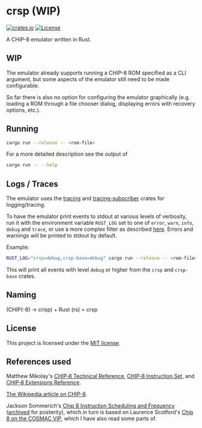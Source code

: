 # crsp (WIP)

[![crates.io](https://img.shields.io/crates/v/crsp?style=flat-square)](https://crates.io/crates/crsp)
[![License](https://img.shields.io/badge/license-MIT-blue?style=flat-square)](https://github.com/hcsch/crsp/blob/master/LICENSE)

A CHIP-8 emulator written in Rust.

## WIP
The emulator already supports running a CHIP-8 ROM specified as a CLI argument,
but some aspects of the emulator still need to be made configurable.

So far there is also no option for configuring the emulator graphically
(e.g. loading a ROM through a file chooser dialog, displaying errors with recovery options, etc.).

## Running

```sh
cargo run --release -- <rom-file>
```

For a more detailed description see the output of
```sh
cargo run -- --help
```

## Logs / Traces

The emulator uses the [tracing](https://crates.io/crates/tracing)
and [tracing-subscriber](https://crates.io/crates/tracing-subscriber)
crates for logging/tracing.

To have the emulator print events to stdout at various levels of verbosity,
run it with the environment variable `RUST_LOG` set to one of
`error`, `warn`, `info`, `debug` and `trace`, or use a more complex filter as described
[here](https://docs.rs/tracing-subscriber/0.2.19/tracing_subscriber/filter/struct.EnvFilter.html).
Errors and warnings will be printed to stdout by default.

Example:
```sh
RUST_LOG="crsp=debug,crsp-base=debug" cargo run --release -- <rom-file>
```
This will print all events with level `debug` or higher from the `crsp` and `crsp-base` crates.

## Naming
(CHIP(-8) → crisp) + Rust (rs) = crsp

## License
This project is licensed under the [MIT license](LICENSE).

## References used

Matthew Mikolay's
[CHIP‐8 Technical Reference](https://github.com/mattmikolay/chip-8/wiki/CHIP%E2%80%908-Technical-Reference#references),
[CHIP‐8 Instruction Set](https://github.com/mattmikolay/chip-8/wiki/CHIP%E2%80%908-Instruction-Set),
and [CHIP‐8 Extensions Reference](https://github.com/mattmikolay/chip-8/wiki/CHIP%E2%80%908-Extensions-Reference).

[The Wikipedia article on CHIP-8](https://en.wikipedia.org/wiki/CHIP-8).

Jackson Sommerich's
[Chip 8 Instruction Scheduling and Frequency](https://jackson-s.me/2019/07/13/Chip-8-Instruction-Scheduling-and-Frequency.html)
([archived](https://web.archive.org/web/20210626163444/https://jackson-s.me/2019/07/13/Chip-8-Instruction-Scheduling-and-Frequency.html) for posterity),
which in turn is based on Laurence Scotford's
[Chip 8 on the COSMAC VIP](https://web.archive.org/web/20170224084655/http://laurencescotford.co.uk/?p=405),
which I have also read some parts of.
